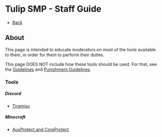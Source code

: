 # Tulip SMP - Staff Guide

- [Back](/tulipsmp/docs/)

## About

This page is intended to educate moderators on most of the tools available to them, in order for them to perform their duties.

This page DOES NOT include *how* these tools should be used. For that, see the [Guidelines](/tulipsmp/guidelines) and [Punishment Guidelines](/tulipsmp/guidelines/punishments).

### Tools

##### Discord

- [Tiramisu](staff/tiramisu)

##### Minecraft

- [AuxProtect and CoreProtect](staff/ap-and-co)